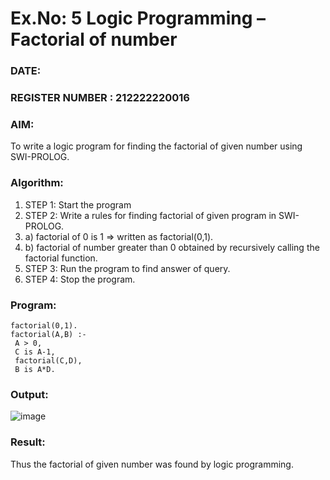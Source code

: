 # Ex.No: 5   Logic Programming – Factorial of number   
### DATE:                                                                            
### REGISTER NUMBER : 212222220016
### AIM: 
To  write  a logic program for finding the factorial of given number using SWI-PROLOG. 
### Algorithm:
1. STEP 1: Start the program
2. STEP 2:  Write a rules for finding factorial of given program in SWI-PROLOG.
3.   a)	factorial of 0 is 1 => written as factorial(0,1).
4.   b)	factorial of number greater than 0 obtained by recursively calling the factorial    function.
5. STEP 3: Run the program  to find answer of  query.
6. STEP 4: Stop the program.

### Program:
```
factorial(0,1).
factorial(A,B) :-
 A > 0,
 C is A-1,
 factorial(C,D),
 B is A*D. 
```


### Output:

![image](https://github.com/user-attachments/assets/f02416c9-e205-4147-aa28-b261c3e68505)


### Result:
Thus the factorial of given number was found by logic programming. 
